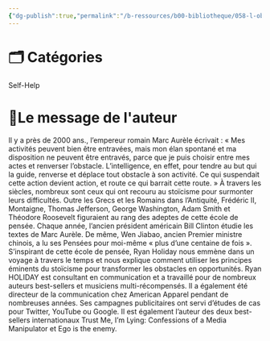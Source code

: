```yaml
---
{"dg-publish":true,"permalink":"/b-ressources/b00-bibliotheque/058-l-obstacle-est-le-chemin-ryan-holiday/","title":"L'obstacle est le chemin","tags":["📓Book"],"noteIcon":""}
---
```



# 🗂 Catégories 
Self-Help

# 📍Le message de l'auteur
Il y a près de 2000 ans., l’empereur romain Marc Aurèle écrivait : « Mes activités peuvent bien être entravées, mais mon élan spontané et ma disposition ne peuvent être entravés, parce que je puis choisir entre mes actes et renverser l’obstacle. L’intelligence, en effet, pour tendre au but qui la guide, renverse et déplace tout obstacle à son activité. Ce qui suspendait cette action devient action, et route ce qui barrait cette route. » À travers les siècles, nombreux sont ceux qui ont recouru au stoïcisme pour surmonter leurs difficultés. Outre les Grecs et les Romains dans l’Antiquité, Frédéric II, Montaigne, Thomas Jefferson, George Washington, Adam Smith et Théodore Roosevelt figuraient au rang des adeptes de cette école de pensée. Chaque année, l’ancien président américain Bill Clinton étudie les textes de Marc Aurèle. De même, Wen Jiabao, ancien Premier ministre chinois, a lu ses Pensées pour moi-même « plus d’une centaine de fois ». S’inspirant de cette école de pensée, Ryan Holiday nous emmène dans un voyage à travers le temps et nous explique comment utiliser les principes éminents du stoïcisme pour transformer les obstacles en opportunités. Ryan HOLIDAY est consultant en communication et a travaillé pour de nombreux auteurs best-sellers et musiciens multi-récompensés. Il a également été directeur de la communication chez American Apparel pendant de nombreuses années. Ses campagnes publicitaires ont servi d’études de cas pour Twitter, YouTube ou Google. Il est également l’auteur des deux best-sellers internationaux Trust Me, I’m Lying: Confessions of a Media Manipulator et Ego is the enemy.
